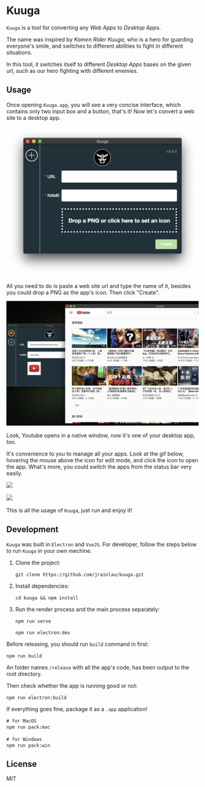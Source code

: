# Kuuga

`Kuuga` is a tool for converting any *Web Apps* to *Desktop Apps*.

The name was inspired by *Kamen Rider Kuuga*, who is a hero for guarding everyone's smile, and switches to different abilities to fight in different situations.

In this tool, it switches itself to different *Desktop Apps* bases on the given url, such as our hero fighting with different enemies.

## Usage

Once opening `Kuuga.app`, you will see a very concise interface, which contains only two input box and a button, that's it! Now let's convert a web site to a desktop app.

![](./preview/1.png)

All you need to do is paste a web site url and type the name of it, besides you could drop a PNG as the app's icon. Then click "Create".

![](./preview/4.png)

Look, Youtube opens in a native window, now it's one of your desktop app, too.

It's convenience to you to manage all your apps. Look at the gif below, hovering the mouse above the icon for edit mode, and click the icon to open the app. What's more, you could switch the apps from the status bar very easily.

![](./preview/5.gif)

![](./preview/6.gif)

This is all the usage of `Kuuga`, just run and enjoy it!

## Development

`Kuuga` was built in `Electron` and `VueJS`. For developer, follow the steps below to run `Kuuga` in your own mechine.

1. Clone the project:
    ```
    git clone https://github.com/jrainlau/kuuga.git
    ```

2. Install dependencies:
    ```
    cd kuuga && npm install
    ```

3. Run the render process and the main process separately:
    ```
    npm run serve
    ```

    ```
    npm run electron:dev
    ```

Before releasing, you should run `build` command in first:

```
npm run build
```

An folder names `/release` with all the app's code, has been output to the root directory.

Then check whether the app is running good or not:
```
npm run electron:build
```

If everything goes fine, package it as a `.app` application!

```
# for MacOS
npm run pack:mac

# for Windows
npm run pack:win
```

## License
MIT